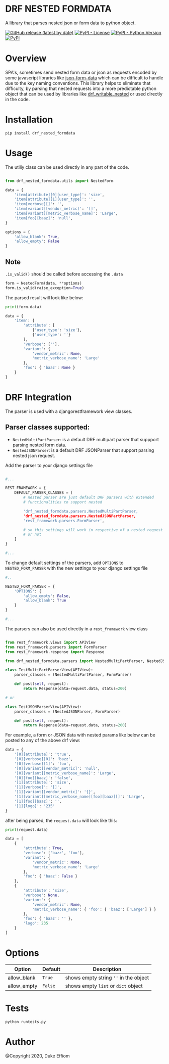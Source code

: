 # DRF NESTED FORMDATA

A library that parses nested json or form data to python object.

[![GitHub release (latest by date)](https://img.shields.io/github/v/release/emperorDuke/nested_formdata)](https://github.com/emperorDuke/nested_formdata/releases)
[![PyPI - License](https://img.shields.io/pypi/l/drf_nested_formdata)](https://pypi.python.org/pypi/drf-nested-formdata)
[![PyPI - Python Version](https://img.shields.io/pypi/pyversions/drf_nested_formdata)](https://pypi.python.org/pypi/drf-nested-formdata)
[![PyPI](https://img.shields.io/pypi/v/drf_nested_formdata)](https://pypi.python.org/pypi/drf-nested-formdata)

# Overview

SPA's, sometimes send nested form data or json as requests encoded by some javascript libraries like [json-form-data](https://github.com/hyperatom/json-form-data#readme) which can be difficult to handle due to the key naming conventions. This library helps to eliminate that difficulty, by parsing that nested requests into a more predictable python object that can be used by libraries like [drf_writable_nested](https://github.com/beda-software/drf-writable-nested#readme) or used directly in the code.

# Installation

```
pip install drf_nested_formdata
```

# Usage

The utiliy class can be used directly in any part of the code.

```python

from drf_nested_formdata.utils import NestedForm

data = {
    'item[attribute][0][user_type]': 'size',
    'item[attribute][1][user_type]': '',
    'item[verbose][]': '',
    'item[variant][vendor_metric]': '[]',
    'item[variant][metric_verbose_name]': 'Large',
    'item[foo][baaz]': 'null',
}

options = {
    'allow_blank': True,
    'allow_empty': False
}
```

## Note

`.is_valid()` should be called before accessing the `.data`

```python
form = NestedForm(data, **options)
form.is_valid(raise_exception=True)
```

The parsed result will look like below:

```python
print(form.data)

data = {
    'item': {
        'attribute': [
            {'user_type': 'size'},
            {'user_type': ''}
        ],
        'verbose': [''],
        'variant': {
            'vendor_metric': None,
            'metric_verbose_name': 'Large'
        },
        'foo': { 'baaz': None }
    }
}
```

# DRF Integration

The parser is used with a djangorestframework view classes.

## Parser classes supported:

- `NestedMultiPartParser`: is a default DRF multipart parser that suppport parsing nested form data.
- `NestedJSONParser`: is a default DRF JSONParser that support parsing nested json request.

Add the parser to your django settings file

```python

#...

REST_FRAMEWORK = {
    DEFAULT_PARSER_CLASSES = [
        # nested parser are just default DRF parsers with extended
        # functionalities to support nested

        'drf_nested_formdata.parsers.NestedMultiPartParser,
        'drf_nested_formdata.parsers.NestedJSONPartParser,
        'rest_framework.parsers.FormParser',

        # so this settings will work in respective of a nested request
        # or not
    ]
}

#...

```

To change default settings of the parsers, add `OPTIONS` to `NESTED_FORM_PARSER` with the new settings to your django settings file

```python
#..

NESTED_FORM_PARSER = {
    'OPTIONS': {
        'allow_empty': False,
        'allow_blank': True
    }
}

#...

```

The parsers can also be used directly in a `rest_framework` view class

```python

from rest_framework.views import APIView
from rest_framework.parsers import FormParser
from rest_framework.response import Response

from drf_nested_formdata.parsers import NestedMultiPartParser, NestedJSONParser

class TestMultiPartParserView(APIView):
    parser_classes = (NestedMultiPartParser, FormParser)

    def post(self, request):
        return Response(data=request.data, status=200)

# or

class TestJSONParserView(APIView):
    parser_classes = (NestedJSONParser, FormParser)

    def post(self, request):
        return Response(data=request.data, status=200)

```

For example, a form or JSON data with nested params like below can be posted to any of the above drf view:

```python
data = {
    '[0][attribute]': 'true',
    '[0][verbose][0]': 'bazz',
    '[0][verbose][1]': 'foo',
    '[0][variant][vendor_metric]': 'null',
    '[0][variant][metric_verbose_name]': 'Large',
    '[0][foo][baaz]': 'false',
    '[1][attribute]': 'size',
    '[1][verbose]': '[]',
    '[1][variant][vendor_metric]': '{}',
    '[1][variant][metric_verbose_name][foo][baaz][]': 'Large',
    '[1][foo][baaz]': '',
    '[1][logo]': '235'
}
```

after being parsed, the `request.data` will look like this:

```python
print(request.data)

data = [
    {
        'attribute': True,
        'verbose': ['bazz', 'foo'],
        'variant': {
            'vendor_metric': None,
            'metric_verbose_name': 'Large'
        },
        'foo': { 'baaz': False }
    },
    {
        'attribute': 'size',
        'verbose': None,
        'variant': {
            'vendor_metric': None,
            'metric_verbose_name': { 'foo': { 'baaz': ['Large'] } }
        },
        'foo': { 'baaz': '' },
        'logo': 235
    }
]
```

# Options

| Option      | Default | Description                           |
| ----------- | ------- | ------------------------------------- |
| allow_blank | `True`  | shows empty string `''` in the object |
| allow_empty | `False` | shows empty `list` or `dict` object   |

# Tests

```
python runtests.py
```

# Author

@Copyright 2020, Duke Effiom
